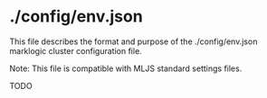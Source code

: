 # ./config/env.json

This file describes the format and purpose of the ./config/env.json marklogic cluster configuration file.

Note: This file is compatible with MLJS standard settings files.

TODO
